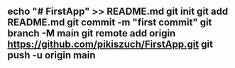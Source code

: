 echo "# FirstApp" >> README.md
git init
git add README.md
git commit -m "first commit"
git branch -M main
git remote add origin https://github.com/pikiszuch/FirstApp.git
git push -u origin main
------------------------------------------------